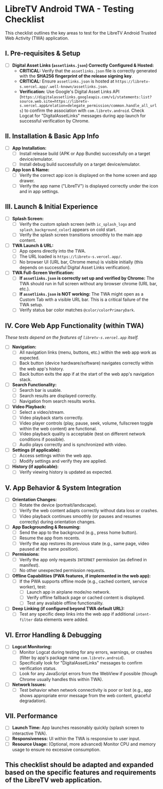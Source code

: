 # LibreTV Android TWA - Testing Checklist

This checklist outlines the key areas to test for the LibreTV Android Trusted Web Activity (TWA) application.

## I. Pre-requisites & Setup

*   [ ] **Digital Asset Links (`assetlinks.json`) Correctly Configured & Hosted:**
    *   **CRITICAL:** Verify that the `assetlinks.json` file is correctly generated with the **SHA256 fingerprint of the release signing key**.
    *   **CRITICAL:** Ensure `assetlinks.json` is hosted at `https://libretv-s.vercel.app/.well-known/assetlinks.json`.
    *   **Verification:** Use Google's Digital Asset Links API (`https://digitalassetlinks.googleapis.com/v1/statements:list?source.web.site=https://libretv-s.vercel.app&relation=delegate_permission/common.handle_all_urls`) to confirm the association with `com.libretv.android`. Check Logcat for "DigitalAssetLinks" messages during app launch for successful verification by Chrome.

## II. Installation & Basic App Info

*   [ ] **App Installation:**
    *   [ ] Install release build (APK or App Bundle) successfully on a target device/emulator.
    *   [ ] Install debug build successfully on a target device/emulator.
*   [ ] **App Icon & Name:**
    *   [ ] Verify the correct app icon is displayed on the home screen and app drawer.
    *   [ ] Verify the app name ("LibreTV") is displayed correctly under the icon and in app settings.

## III. Launch & Initial Experience

*   [ ] **Splash Screen:**
    *   [ ] Verify the custom splash screen (with `ic_splash_logo` and `splash_background_color`) appears on cold start.
    *   [ ] Verify the splash screen transitions smoothly to the main app content.
*   [ ] **TWA Launch & URL:**
    *   [ ] App opens directly into the TWA.
    *   [ ] The URL loaded is `https://libretv-s.vercel.app/`.
    *   [ ] No browser UI (URL bar, Chrome menu) is visible initially (this depends on successful Digital Asset Links verification).
*   [ ] **TWA Full-Screen Verification:**
    *   [ ] **If `assetlinks.json` is correctly set up and verified by Chrome:** The TWA should run in full screen without any browser chrome (URL bar, etc.).
    *   [ ] **If `assetlinks.json` is NOT working:** The TWA might open as a Custom Tab with a visible URL bar. This is a critical failure of the TWA setup.
    *   [ ] Verify status bar color matches `@color/colorPrimaryDark`.

## IV. Core Web App Functionality (within TWA)

*These tests depend on the features of `libretv-s.vercel.app` itself.*

*   [ ] **Navigation:**
    *   [ ] All navigation links (menu, buttons, etc.) within the web app work as expected.
    *   [ ] Back button (device hardware/software) navigates correctly within the web app's history.
    *   [ ] Back button exits the app if at the start of the web app's navigation stack.
*   [ ] **Search Functionality:**
    *   [ ] Search bar is usable.
    *   [ ] Search results are displayed correctly.
    *   [ ] Navigation from search results works.
*   [ ] **Video Playback:**
    *   [ ] Select a video/stream.
    *   [ ] Video playback starts correctly.
    *   [ ] Video player controls (play, pause, seek, volume, fullscreen toggle within the web content) are functional.
    *   [ ] Video playback quality is acceptable (test on different network conditions if possible).
    *   [ ] Audio plays correctly and is synchronized with video.
*   [ ] **Settings (if applicable):**
    *   [ ] Access settings within the web app.
    *   [ ] Modify settings and verify they are applied.
*   [ ] **History (if applicable):**
    *   [ ] Verify viewing history is updated as expected.

## V. App Behavior & System Integration

*   [ ] **Orientation Changes:**
    *   [ ] Rotate the device (portrait/landscape).
    *   [ ] Verify the web content adapts correctly without data loss or crashes.
    *   [ ] Video playback continues smoothly (or pauses and resumes correctly) during orientation changes.
*   [ ] **App Backgrounding & Resuming:**
    *   [ ] Send the app to the background (e.g., press home button).
    *   [ ] Resume the app from recents.
    *   [ ] Verify the app restores its previous state (e.g., same page, video paused at the same position).
*   [ ] **Permissions:**
    *   [ ] Verify the app only requests `INTERNET` permission (as defined in manifest).
    *   [ ] No other unexpected permission requests.
*   [ ] **Offline Capabilities (PWA features, if implemented in the web app):**
    *   [ ] If the PWA supports offline mode (e.g., cached content, service worker), test:
        *   [ ] Launch app in airplane mode/no network.
        *   [ ] Verify offline fallback page or cached content is displayed.
        *   [ ] Test any available offline functionality.
*   [ ] **Deep Linking (if configured beyond TWA default URL):**
    *   [ ] Test any specific deep links into the web app if additional `intent-filter` data elements were added.

## VI. Error Handling & Debugging

*   [ ] **Logcat Monitoring:**
    *   [ ] Monitor Logcat during testing for any errors, warnings, or crashes (filter by app's package name `com.libretv.android`).
    *   [ ] Specifically look for "DigitalAssetLinks" messages to confirm verification status.
    *   [ ] Look for any JavaScript errors from the WebView if possible (though Chrome usually handles this within TWA).
*   [ ] **Network Issues:**
    *   [ ] Test behavior when network connectivity is poor or lost (e.g., app shows appropriate error message from the web content, graceful degradation).

## VII. Performance

*   [ ] **Launch Time:** App launches reasonably quickly (splash screen to interactive TWA).
*   [ ] **Responsiveness:** UI within the TWA is responsive to user input.
*   [ ] **Resource Usage:** (Optional, more advanced) Monitor CPU and memory usage to ensure no excessive consumption.

This checklist should be adapted and expanded based on the specific features and requirements of the LibreTV web application.
---
